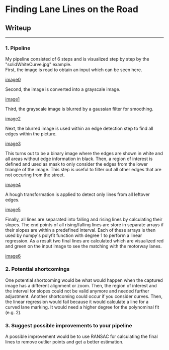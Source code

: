 # **Finding Lane Lines on the Road** 

## Writeup

[//]: # (Image References)

[image0]: ./test_images/solidWhiteCurve.jpg "Input image"
[image1]: ./report_screenshots/gray_solidWhiteCurve.jpg "Grayscale"
[image2]: ./report_screenshots/blur_solidWhiteCurve.jpg "Blurred grayscale"
[image3]: ./report_screenshots/edge_solidWhiteCurve.jpg "Edge detection"
[image4]: ./report_screenshots/roi_solidWhiteCurve.jpg "Masked edge detection"
[image5]: ./report_screenshots/hough_solidWhiteCurve.jpg "Hough Lines"
[image6]: ./report_screenshots/solidWhiteCurve.jpg "Result"

---

### 1. Pipeline

My pipeline consisted of 6 steps and is visualized step by step by the "solidWhiteCurve.jpg" example.  
First, the image is read to obtain an input which can be seen here.

[image0]

Second, the image is converted into a grayscale image.

[image1]

Third, the grayscale image is blurred by a gaussian filter for smoothing.

[image2]

Next, the blurred image is used within an edge detection step to find all edges within the picture.

[image3]

This turns out to be a binary image where the edges are shown in white and all areas without edge information in black.
Then, a region of interest is defined and used as mask to only consider the edges from the lower triangle of the image. This step is useful to filter out all other edges that are not occuring from the street.

[image4]

A hough transformation is applied to detect only lines from all leftover edges.

[image5]

Finally, all lines are separated into falling and rising lines by calculating their slopes. The end points of all rising/falling lines are store in separate arrays if their slopes are within a predefined interval. Each of these arrays is then used by numpy's polyfit function with degree 1 to perform a linear regression. As a result two final lines are calculated which are visualized red and green on the input image to see the matching with the motorway lanes.

[image6]

### 2. Potential shortcomings

One potential shortcoming would be what would happen when the captured image has a different alignment or zoom. Then, the region of interest and the interval for slopes could not be valid anymore and needed further adjustment.
Another shortcoming could occur if you consider curves. Then, the linear regression would fail because it would calculate a line for a curved lane marking. It would need a higher degree for the polynominal fit (e.g. 2).

### 3. Suggest possible improvements to your pipeline

A possible improvement would be to use RANSAC for calculating the final lines to remove outlier points and get a better estimation.
